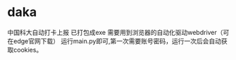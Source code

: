 # daka
中国科大自动打卡上报
已打包成exe
需要用到浏览器的自动化驱动webdriver（可在edge官网下载）
运行main.py即可,第一次需要账号密码，运行一次后会自动获取cookies。
